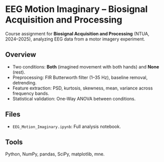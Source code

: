 # EEG Motion Imaginary – Biosignal Acquisition and Processing

Course assignment for **Biosignal Acquisition and Processing** (NTUA, 2024–2025), analyzing EEG data from a motor imagery experiment.

## Overview
- Two conditions: **Both** (imagined movement with both hands) and **None** (rest).
- Preprocessing: FIR Butterworth filter (1–35 Hz), baseline removal, detrending.
- Feature extraction: PSD, kurtosis, skewness, mean, variance across frequency bands.
- Statistical validation: One-Way ANOVA between conditions.

## Files
- `EEG_Motion_Imaginary.ipynb`: Full analysis notebook.

## Tools
Python, NumPy, pandas, SciPy, matplotlib, mne.
